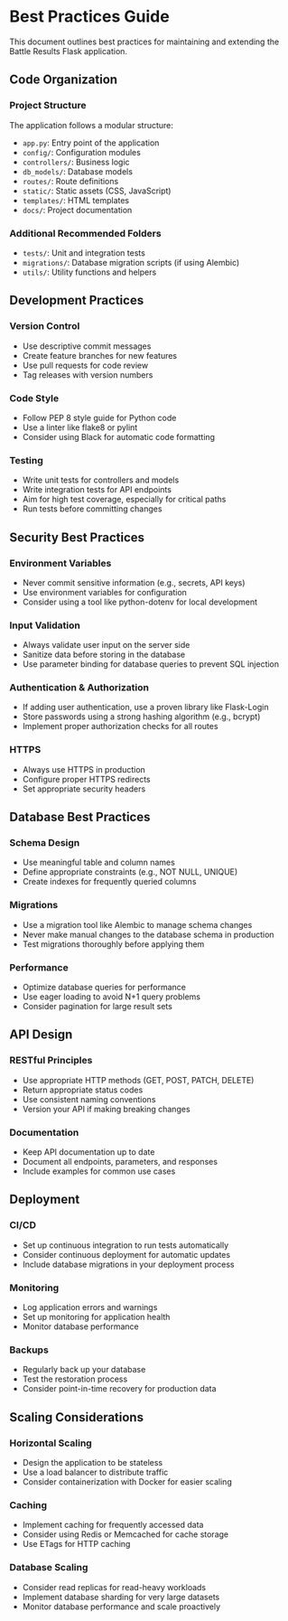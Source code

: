 # Best Practices Guide

This document outlines best practices for maintaining and extending the Battle Results Flask application.

## Code Organization

### Project Structure
The application follows a modular structure:
- `app.py`: Entry point of the application
- `config/`: Configuration modules
- `controllers/`: Business logic
- `db_models/`: Database models
- `routes/`: Route definitions
- `static/`: Static assets (CSS, JavaScript)
- `templates/`: HTML templates
- `docs/`: Project documentation

### Additional Recommended Folders
- `tests/`: Unit and integration tests
- `migrations/`: Database migration scripts (if using Alembic)
- `utils/`: Utility functions and helpers

## Development Practices

### Version Control
- Use descriptive commit messages
- Create feature branches for new features
- Use pull requests for code review
- Tag releases with version numbers

### Code Style
- Follow PEP 8 style guide for Python code
- Use a linter like flake8 or pylint
- Consider using Black for automatic code formatting

### Testing
- Write unit tests for controllers and models
- Write integration tests for API endpoints
- Aim for high test coverage, especially for critical paths
- Run tests before committing changes

## Security Best Practices

### Environment Variables
- Never commit sensitive information (e.g., secrets, API keys)
- Use environment variables for configuration
- Consider using a tool like python-dotenv for local development

### Input Validation
- Always validate user input on the server side
- Sanitize data before storing in the database
- Use parameter binding for database queries to prevent SQL injection

### Authentication & Authorization
- If adding user authentication, use a proven library like Flask-Login
- Store passwords using a strong hashing algorithm (e.g., bcrypt)
- Implement proper authorization checks for all routes

### HTTPS
- Always use HTTPS in production
- Configure proper HTTPS redirects
- Set appropriate security headers

## Database Best Practices

### Schema Design
- Use meaningful table and column names
- Define appropriate constraints (e.g., NOT NULL, UNIQUE)
- Create indexes for frequently queried columns

### Migrations
- Use a migration tool like Alembic to manage schema changes
- Never make manual changes to the database schema in production
- Test migrations thoroughly before applying them

### Performance
- Optimize database queries for performance
- Use eager loading to avoid N+1 query problems
- Consider pagination for large result sets

## API Design

### RESTful Principles
- Use appropriate HTTP methods (GET, POST, PATCH, DELETE)
- Return appropriate status codes
- Use consistent naming conventions
- Version your API if making breaking changes

### Documentation
- Keep API documentation up to date
- Document all endpoints, parameters, and responses
- Include examples for common use cases

## Deployment

### CI/CD
- Set up continuous integration to run tests automatically
- Consider continuous deployment for automatic updates
- Include database migrations in your deployment process

### Monitoring
- Log application errors and warnings
- Set up monitoring for application health
- Monitor database performance

### Backups
- Regularly back up your database
- Test the restoration process
- Consider point-in-time recovery for production data

## Scaling Considerations

### Horizontal Scaling
- Design the application to be stateless
- Use a load balancer to distribute traffic
- Consider containerization with Docker for easier scaling

### Caching
- Implement caching for frequently accessed data
- Consider using Redis or Memcached for cache storage
- Use ETags for HTTP caching

### Database Scaling
- Consider read replicas for read-heavy workloads
- Implement database sharding for very large datasets
- Monitor database performance and scale proactively
